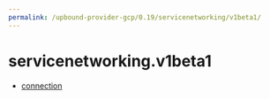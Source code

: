 ```yaml
---
permalink: /upbound-provider-gcp/0.19/servicenetworking/v1beta1/
---
```


# servicenetworking.v1beta1



* [connection](connection.md)